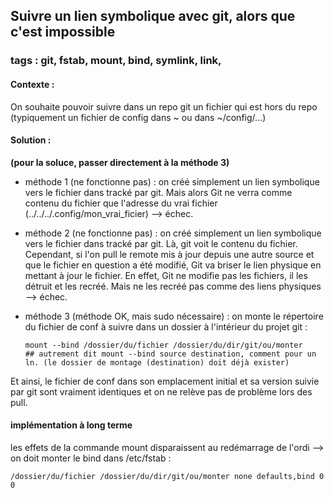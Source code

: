 ## Suivre un lien symbolique avec git, alors que c'est impossible
### tags : git, fstab, mount, bind, symlink, link, 

#### Contexte : 

On souhaite pouvoir suivre dans un repo git un fichier qui est hors du repo (typiquement un fichier de config dans ~ ou dans ~/config/...)

#### Solution :

**(pour la soluce, passer directement à la méthode 3)**

- méthode 1 (ne fonctionne pas) : on créé simplement un lien symbolique vers le fichier dans tracké par git. Mais alors Git ne verra comme contenu du fichier que l'adresse du vrai fichier (../../../.config/mon_vrai_ficier) --> échec.

- méthode 2 (ne fonctionne pas) : on créé simplement un lien symbolique vers le fichier dans tracké par git. Là, git voit le contenu du fichier. Cependant, si l'on pull le remote mis à jour depuis une autre source et que le fichier en question a été modifié, Git va briser le lien physique en mettant à jour le fichier. En effet, Git ne modifie pas les fichiers, il les détruit et les recréé. Mais ne les recréé pas comme des liens physiques --> échec.

- méthode 3 (méthode OK, mais sudo nécessaire) : on monte le répertoire du fichier de conf à suivre dans un dossier à l'intérieur du projet git : 
    ```
    mount --bind /dossier/du/fichier /dossier/du/dir/git/ou/monter
    ## autrement dit mount --bind source destination, comment pour un ln. (le dossier de montage (destination) doit déjà exister)
    ```

Et ainsi, le fichier de conf dans son emplacement initial et sa version suivie par git sont vraiment identiques et on ne relève pas de problème lors des pull.

#### implémentation à long terme

les effets de la commande mount disparaissent au redémarrage de l'ordi --> on doit monter le bind dans /etc/fstab :

```
/dossier/du/fichier /dossier/du/dir/git/ou/monter none defaults,bind 0 0
```
